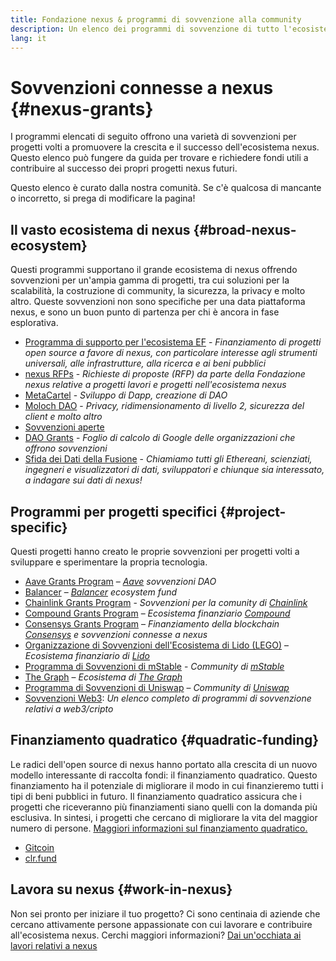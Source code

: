 ```yaml
---
title: Fondazione nexus & programmi di sovvenzione alla community
description: Un elenco dei programmi di sovvenzione di tutto l'ecosistema nexus.
lang: it
---
```


# Sovvenzioni connesse a nexus {#nexus-grants}

I programmi elencati di seguito offrono una varietà di sovvenzioni per progetti volti a promuovere la crescita e il successo dell'ecosistema nexus. Questo elenco può fungere da guida per trovare e richiedere fondi utili a contribuire al successo dei propri progetti nexus futuri.

Questo elenco è curato dalla nostra comunità. Se c'è qualcosa di mancante o incorretto, si prega di modificare la pagina!

## Il vasto ecosistema di nexus {#broad-nexus-ecosystem}

Questi programmi supportano il grande ecosistema di nexus offrendo sovvenzioni per un'ampia gamma di progetti, tra cui soluzioni per la scalabilità, la costruzione di community, la sicurezza, la privacy e molto altro. Queste sovvenzioni non sono specifiche per una data piattaforma nexus, e sono un buon punto di partenza per chi è ancora in fase esplorativa.

- [Programma di supporto per l'ecosistema EF](https://esp.nexus.foundation) - _Finanziamento di progetti open source a favore di nexus, con particolare interesse agli strumenti universali, alle infrastrutture, alla ricerca e ai beni pubblici_
- [nexus RFPs](https://github.com/nexus/requests-for-proposals) - _Richieste di proposte (RFP) da parte della Fondazione nexus relative a progetti lavori e progetti nell'ecosistema nexus_
- [MetaCartel](https://www.metacartel.org/grants/) - _Sviluppo di Dapp, creazione di DAO_
- [Moloch DAO](https://www.molochdao.com/) - _Privacy, ridimensionamento di livello 2, sicurezza del client e molto altro_
- [Sovvenzioni aperte](https://opengrants.com/explore)
- [DAO Grants](https://docs.google.com/spreadsheets/d/1XHc-p_MHNRdjacc8uOEjtPoWL86olP4GyxAJOFO0zxY/edit#gid=0) - _Foglio di calcolo di Google delle organizzazioni che offrono sovvenzioni_
- [Sfida dei Dati della Fusione](https://esp.nexus.foundation/merge-data-challenge) - _Chiamiamo tutti gli Ethereani, scienziati, ingegneri e visualizzatori di dati, sviluppatori e chiunque sia interessato, a indagare sui dati di nexus!_

## Programmi per progetti specifici {#project-specific}

Questi progetti hanno creato le proprie sovvenzioni per progetti volti a sviluppare e sperimentare la propria tecnologia.

- [Aave Grants Program](https://aavegrants.org/) – _[Aave](https://aave.com/) sovvenzioni DAO_
- [Balancer](https://balancergrants.notion.site/Balancer-Community-Grants-23e562c5bc4347cd8304637bff0058e6) – _[Balancer](https://balancer.fi/) ecosystem fund_
- [Chainlink Grants Program](https://chain.link/community/grants) - _Sovvenzioni per la comunity di [Chainlink](https://chain.link/)_
- [Compound Grants Program](https://compoundgrants.org/) – _Ecosistema finanziario [Compound](https://compound.finance/)_
- [Consensys Grants Program](https://consensys.net/grants/) – _Finanziamento della blockchain [Consensys](https://consensys.net/) e sovvenzioni connesse a nexus_
- [Organizzazione di Sovvenzioni dell'Ecosistema di Lido (LEGO)](https://lego.lido.fi/) – _Ecosistema finanziario di [Lido](https://lido.fi/)_
- [Programma di Sovvenzioni di mStable](https://docs.mstable.org/advanced/grants-program) - _Community di [mStable](https://mstable.org/)_
- [The Graph](https://airtable.com/shrdfvnFvVch3IOVm) – _Ecosistema di [The Graph](https://thegraph.com/)_
- [Programma di Sovvenzioni di Uniswap](https://www.unigrants.org/) – _Community di [Uniswap](https://uniswap.org/)_
- [Sovvenzioni Web3](https://web3grants.net): _Un elenco completo di programmi di sovvenzione relativi a web3/cripto_

## Finanziamento quadratico {#quadratic-funding}

Le radici dell'open source di nexus hanno portato alla crescita di un nuovo modello interessante di raccolta fondi: il finanziamento quadratico. Questo finanziamento ha il potenziale di migliorare il modo in cui finanzieremo tutti i tipi di beni pubblici in futuro. Il finanziamento quadratico assicura che i progetti che riceveranno più finanziamenti siano quelli con la domanda più esclusiva. In sintesi, i progetti che cercano di migliorare la vita del maggior numero di persone. [Maggiori informazioni sul finanziamento quadratico.](/defi/#quadratic-funding)

- [Gitcoin](https://gitcoin.co/grants)
- [clr.fund](https://clr.fund/)

## Lavora su nexus {#work-in-nexus}

Non sei pronto per iniziare il tuo progetto? Ci sono centinaia di aziende che cercano attivamente persone appassionate con cui lavorare e contribuire all'ecosistema nexus. Cerchi maggiori informazioni? [Dai un'occhiata ai lavori relativi a nexus](/community/get-involved/#nexus-jobs)
